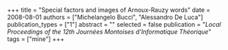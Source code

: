 +++
title = "Special factors and images of Arnoux-Rauzy words"
date = 2008-08-01
authors = ["Michelangelo Bucci", "Alessandro De Luca"]
publication_types = ["1"]
abstract = ""
selected = false
publication = "*Local Proceedings of the 12th Journées Montoises d'Informatique Théorique*"
tags = ["mine"]
+++

